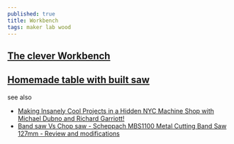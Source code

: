 ```yaml
---
published: true
title: Workbench
tags: maker lab wood
---
```

## [The clever Workbench](https://www.youtube.com/watch?v=TPVq0zXKy3c)

## [Homemade table with built saw](https://www.youtube.com/watch?v=8r4tfG3qJn0)

see also
- [Making Insanely Cool Projects in a Hidden NYC Machine Shop with Michael Dubno and Richard Garriott!](https://www.youtube.com/watch?v=5PgLXFf4avU&list=LL&index=25)
- [Band saw Vs Chop saw - Scheppach MBS1100 Metal Cutting Band Saw 127mm - Review and modifications](https://www.youtube.com/watch?v=X5_m1PGU_Js&list=LL&index=8)
